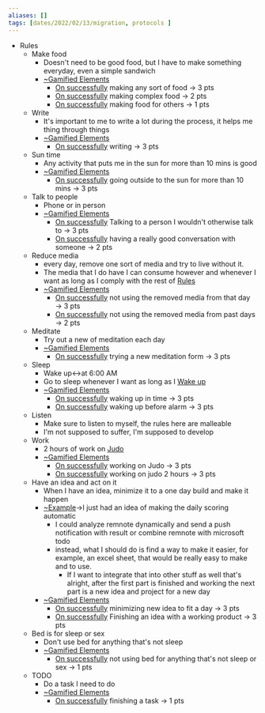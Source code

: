```yaml
---
aliases: []
tags: [dates/2022/02/13/migration, protocols ]
---
```

- Rules
    - Make food
        - Doesn't need to be good food, but I have to make something everyday, even a simple sandwich
        - [~Gamified Elements](https://www.remnote.io/doc/C9ZKEzt37M4iB9bDp)
            - [On successfully](https://www.remnote.io/doc/WJFKNQ697cxQaBndJ) making any sort of food → 3 pts
            - [On successfully](https://www.remnote.io/doc/WJFKNQ697cxQaBndJ) making complex food → 2 pts
            - [On successfully](https://www.remnote.io/doc/WJFKNQ697cxQaBndJ) making food for others → 1 pts
    - Write
        - It's important to me to write a lot during the process, it helps me thing through things
        - [~Gamified Elements](https://www.remnote.io/doc/C9ZKEzt37M4iB9bDp)
            - [On successfully](https://www.remnote.io/doc/WJFKNQ697cxQaBndJ) writing → 3 pts
    - Sun time
        - Any activity that puts me in the sun for more than 10 mins is good
        - [~Gamified Elements](https://www.remnote.io/doc/C9ZKEzt37M4iB9bDp)
            - [On successfully](https://www.remnote.io/doc/WJFKNQ697cxQaBndJ) going outside to the sun for more than 10 mins → 3 pts
    - Talk to people
        - Phone or in person
        - [~Gamified Elements](https://www.remnote.io/doc/C9ZKEzt37M4iB9bDp)
            - [On successfully](https://www.remnote.io/doc/WJFKNQ697cxQaBndJ) Talking to a person I wouldn't otherwise talk to → 3 pts
            - [On successfully](https://www.remnote.io/doc/WJFKNQ697cxQaBndJ) having a really good conversation with someone → 2 pts
    - Reduce media
        - every day, remove one sort of media and try to live without it.
        - The media that I do have I can consume however and whenever I want as long as I comply with the rest of [Rules](https://www.remnote.io/doc/6anisxFrrC4h4zSMq)
        - [~Gamified Elements](https://www.remnote.io/doc/C9ZKEzt37M4iB9bDp)
            - [On successfully](https://www.remnote.io/doc/WJFKNQ697cxQaBndJ) not using the removed media from that day → 3 pts
            - [On successfully](https://www.remnote.io/doc/WJFKNQ697cxQaBndJ) not using the removed media from past days → 2 pts
    - Meditate
        - Try out a new of meditation each day
        - [~Gamified Elements](https://www.remnote.io/doc/C9ZKEzt37M4iB9bDp)
            - [On successfully](https://www.remnote.io/doc/WJFKNQ697cxQaBndJ) trying a new meditation form → 3 pts
    - Sleep
        - Wake up↔at 6:00 AM
        - Go to sleep whenever I want as long as I [Wake up](https://www.remnote.io/doc/B5ihT6ZADyCkziujE)
        - [~Gamified Elements](https://www.remnote.io/doc/C9ZKEzt37M4iB9bDp)
            - [On successfully](https://www.remnote.io/doc/WJFKNQ697cxQaBndJ) waking up in time → 3 pts
            - [On successfully](https://www.remnote.io/doc/WJFKNQ697cxQaBndJ) waking up before alarm → 3 pts
    - Listen
        - Make sure to listen to myself, the rules here are malleable
        - I'm not supposed to suffer, I'm supposed to develop
    - Work
        - 2 hours of work on [Judo](https://www.remnote.io/doc/tBPCxbyJHn59BQQQM)
        - [~Gamified Elements](https://www.remnote.io/doc/C9ZKEzt37M4iB9bDp)
            - [On successfully](https://www.remnote.io/doc/WJFKNQ697cxQaBndJ) working on Judo → 3 pts
            - [On successfully](https://www.remnote.io/doc/WJFKNQ697cxQaBndJ) working on judo 2 hours → 3 pts
    - Have an idea and act on it
        - When I have an idea, minimize it to a one day build and make it happen
        - [~Example](https://www.remnote.io/doc/kHgk4XK3y2HDLQaWv)→I just had an idea of making the daily scoring automatic
            - I could analyze remnote dynamically and send a push notification with result or combine remnote with microsoft todo
            - instead, what I should do is find a way to make it easier, for example, an excel sheet, that would be really easy to make and to use.
                - If I want to integrate that into other stuff as well that's alright, after the first part is finished and working the next part is a new idea and project for a new day
        - [~Gamified Elements](https://www.remnote.io/doc/C9ZKEzt37M4iB9bDp)
            - [On successfully](https://www.remnote.io/doc/WJFKNQ697cxQaBndJ) minimizing new idea to fit a day → 3 pts
            - [On successfully](https://www.remnote.io/doc/WJFKNQ697cxQaBndJ) Finishing an idea with a working product → 3 pts
    - Bed is for sleep or sex
        - Don't use bed for anything that's not sleep
        - [~Gamified Elements](https://www.remnote.io/doc/C9ZKEzt37M4iB9bDp)
            - [On successfully](https://www.remnote.io/doc/WJFKNQ697cxQaBndJ) not using bed for anything that's not sleep or sex → 1 pts
    - TODO
        - Do a task I need to do
        - [~Gamified Elements](https://www.remnote.io/doc/C9ZKEzt37M4iB9bDp)
            - [On successfully](https://www.remnote.io/doc/WJFKNQ697cxQaBndJ) finishing a task → 1 pts
